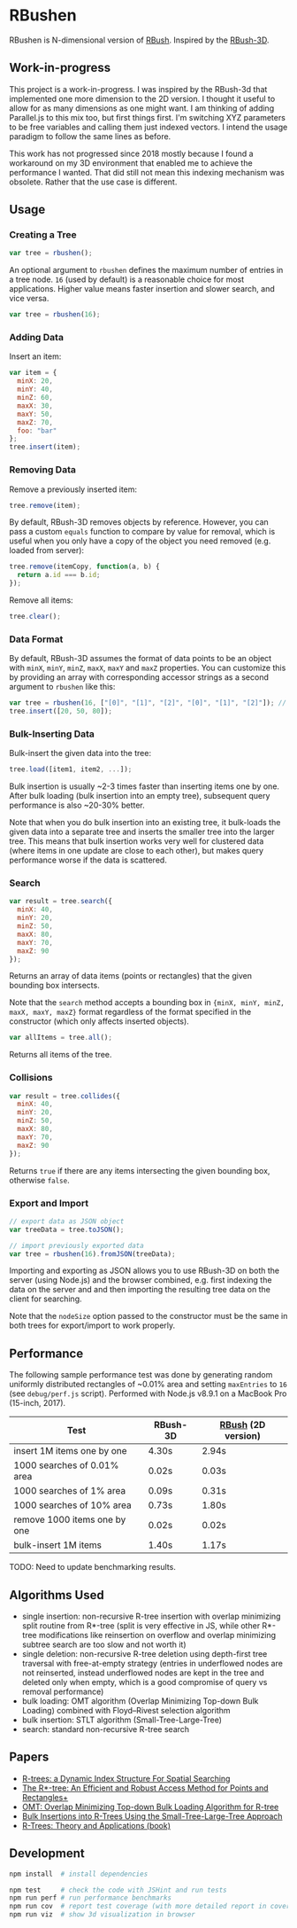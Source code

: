 # RBushen

RBushen is N-dimensional version of [RBush](https://github.com/mourner/rbush). Inspired by the [RBush-3D](https://github.com/Eronana/rbush-3d).

## Work-in-progress

This project is a work-in-progress. I was inspired by the RBush-3d that implemented one more dimension to the 2D version. I thought it useful to allow for as many dimensions as one might want. I am thinking of adding Parallel.js to this mix too, but first things first. I'm switching XYZ parameters to be free variables and calling them just indexed vectors. I intend the usage paradigm to follow the same lines as before.

This work has not progressed since 2018 mostly because I found a workaround on my 3D environment that enabled me to achieve the performance I wanted. That did still not mean this indexing mechanism was obsolete. Rather that the use case is different.

## Usage

### Creating a Tree

```js
var tree = rbushen();
```

An optional argument to `rbushen` defines the maximum number of entries in a tree node.
`16` (used by default) is a reasonable choice for most applications.
Higher value means faster insertion and slower search, and vice versa.

```js
var tree = rbushen(16);
```

### Adding Data

Insert an item:

```js
var item = {
  minX: 20,
  minY: 40,
  minZ: 60,
  maxX: 30,
  maxY: 50,
  maxZ: 70,
  foo: "bar"
};
tree.insert(item);
```

### Removing Data

Remove a previously inserted item:

```js
tree.remove(item);
```

By default, RBush-3D removes objects by reference.
However, you can pass a custom `equals` function to compare by value for removal,
which is useful when you only have a copy of the object you need removed (e.g. loaded from server):

```js
tree.remove(itemCopy, function(a, b) {
  return a.id === b.id;
});
```

Remove all items:

```js
tree.clear();
```

### Data Format

By default, RBush-3D assumes the format of data points to be an object
with `minX`, `minY`, `minZ`, `maxX`, `maxY` and `maxZ` properties.
You can customize this by providing an array with corresponding accessor strings
as a second argument to `rbushen` like this:

```js
var tree = rbushen(16, ["[0]", "[1]", "[2]", "[0]", "[1]", "[2]"]); // accept [x, y, z] points
tree.insert([20, 50, 80]);
```

### Bulk-Inserting Data

Bulk-insert the given data into the tree:

```js
tree.load([item1, item2, ...]);
```

Bulk insertion is usually ~2-3 times faster than inserting items one by one.
After bulk loading (bulk insertion into an empty tree),
subsequent query performance is also ~20-30% better.

Note that when you do bulk insertion into an existing tree,
it bulk-loads the given data into a separate tree
and inserts the smaller tree into the larger tree.
This means that bulk insertion works very well for clustered data
(where items in one update are close to each other),
but makes query performance worse if the data is scattered.

### Search

```js
var result = tree.search({
  minX: 40,
  minY: 20,
  minZ: 50,
  maxX: 80,
  maxY: 70,
  maxZ: 90
});
```

Returns an array of data items (points or rectangles) that the given bounding box intersects.

Note that the `search` method accepts a bounding box in `{minX, minY, minZ, maxX, maxY, maxZ}` format
regardless of the format specified in the constructor (which only affects inserted objects).

```js
var allItems = tree.all();
```

Returns all items of the tree.

### Collisions

```js
var result = tree.collides({
  minX: 40,
  minY: 20,
  minZ: 50,
  maxX: 80,
  maxY: 70,
  maxZ: 90
});
```

Returns `true` if there are any items intersecting the given bounding box, otherwise `false`.

### Export and Import

```js
// export data as JSON object
var treeData = tree.toJSON();

// import previously exported data
var tree = rbushen(16).fromJSON(treeData);
```

Importing and exporting as JSON allows you to use RBush-3D on both the server (using Node.js) and the browser combined,
e.g. first indexing the data on the server and and then importing the resulting tree data on the client for searching.

Note that the `nodeSize` option passed to the constructor must be the same in both trees for export/import to work properly.

## Performance

The following sample performance test was done by generating
random uniformly distributed rectangles of ~0.01% area and setting `maxEntries` to `16`
(see `debug/perf.js` script).
Performed with Node.js v8.9.1 on a MacBook Pro (15-inch, 2017).

| Test                         | RBush-3D | [RBush](https://github.com/mourner/rbush) (2D version) |
| ---------------------------- | -------- | ------------------------------------------------------ |
| insert 1M items one by one   | 4.30s    | 2.94s                                                  |
| 1000 searches of 0.01% area  | 0.02s    | 0.03s                                                  |
| 1000 searches of 1% area     | 0.09s    | 0.31s                                                  |
| 1000 searches of 10% area    | 0.73s    | 1.80s                                                  |
| remove 1000 items one by one | 0.02s    | 0.02s                                                  |
| bulk-insert 1M items         | 1.40s    | 1.17s                                                  |

TODO: Need to update benchmarking results.

## Algorithms Used

- single insertion: non-recursive R-tree insertion with overlap minimizing split routine from R\*-tree (split is very effective in JS, while other R\*-tree modifications like reinsertion on overflow and overlap minimizing subtree search are too slow and not worth it)
- single deletion: non-recursive R-tree deletion using depth-first tree traversal with free-at-empty strategy (entries in underflowed nodes are not reinserted, instead underflowed nodes are kept in the tree and deleted only when empty, which is a good compromise of query vs removal performance)
- bulk loading: OMT algorithm (Overlap Minimizing Top-down Bulk Loading) combined with Floyd–Rivest selection algorithm
- bulk insertion: STLT algorithm (Small-Tree-Large-Tree)
- search: standard non-recursive R-tree search

## Papers

- [R-trees: a Dynamic Index Structure For Spatial Searching](http://www-db.deis.unibo.it/courses/SI-LS/papers/Gut84.pdf)
- [The R\*-tree: An Efficient and Robust Access Method for Points and Rectangles+](http://dbs.mathematik.uni-marburg.de/publications/myPapers/1990/BKSS90.pdf)
- [OMT: Overlap Minimizing Top-down Bulk Loading Algorithm for R-tree](http://ftp.informatik.rwth-aachen.de/Publications/CEUR-WS/Vol-74/files/FORUM_18.pdf)
- [Bulk Insertions into R-Trees Using the Small-Tree-Large-Tree Approach](http://www.cs.arizona.edu/~bkmoon/papers/dke06-bulk.pdf)
- [R-Trees: Theory and Applications (book)](http://www.apress.com/9781852339777)

## Development

```bash
npm install  # install dependencies

npm test     # check the code with JSHint and run tests
npm run perf # run performance benchmarks
npm run cov  # report test coverage (with more detailed report in coverage/lcov-report/index.html)
npm run viz  # show 3d visualization in browser
```
